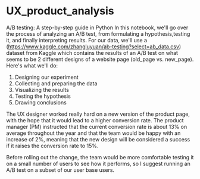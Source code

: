 # UX_product_analysis
A/B testing: A step-by-step guide in Python
In this notebook, we'll go over the process of analyzing an A/B test, from formulating a hypothesis,testing it, and finally interpreting results. For our data, we'll use a (https://www.kaggle.com/zhangluyuan/ab-testing?select=ab_data.csv) dataset from Kaggle which contains the results of an A/B test on what seems to be 2 different designs of a website page (old_page vs. new_page). Here's what we'll do:

1. Designing our experiment
2. Collecting and preparing the data
3. Visualizing the results
4. Testing the hypothesis
5. Drawing conclusions

The UX designer worked really hard on a new version of the product page, with the hope that it would lead to a higher conversion rate. The product manager (PM) instructed that the current conversion rate is about 13% on average throughout the year and that the team would be happy with an increase of 2%, meaning that the new design will be considered a success if it raises the conversion rate to 15%.

Before rolling out the change, the team would be more comfortable testing it on a small number of users to see how it performs, so I suggest running an A/B test on a subset of our user base users.